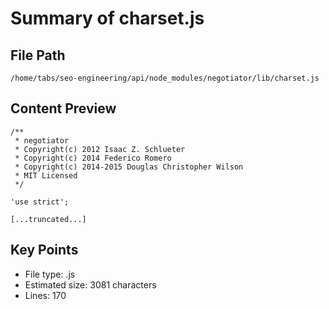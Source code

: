 # Summary of charset.js
  
## File Path
`/home/tabs/seo-engineering/api/node_modules/negotiator/lib/charset.js`

## Content Preview
```
/**
 * negotiator
 * Copyright(c) 2012 Isaac Z. Schlueter
 * Copyright(c) 2014 Federico Romero
 * Copyright(c) 2014-2015 Douglas Christopher Wilson
 * MIT Licensed
 */

'use strict';

[...truncated...]
```

## Key Points
- File type: .js
- Estimated size: 3081 characters
- Lines: 170
